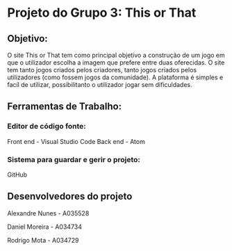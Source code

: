 # Projeto do Grupo 3: This or That

## Objetivo:
O site This or That tem como principal objetivo a construção de um jogo em que o utilizador escolha a imagem que prefere entre duas oferecidas. O site tem tanto jogos criados pelos criadores, tanto jogos criados pelos utilizadores (como fossem jogos da comunidade). A plataforma é simples e facíl de utilizar, possibilitanto o utilizador jogar sem dificuldades.

## Ferramentas de Trabalho:
### Editor de código fonte:
Front end - Visual Studio Code
Back end - Atom
### Sistema para guardar e gerir o projeto:
GitHub

## Desenvolvedores do projeto

Alexandre Nunes - A035528

Daniel Moreira - A034734

Rodrigo Mota - A034729

